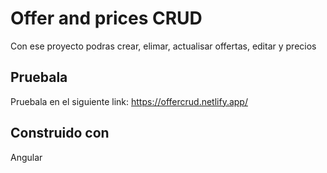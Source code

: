 # Offer and prices CRUD

Con ese proyecto podras crear, elimar, actualisar offertas, editar y precios

## Pruebala

Pruebala en el siguiente link: https://offercrud.netlify.app/

## Construido con

Angular
